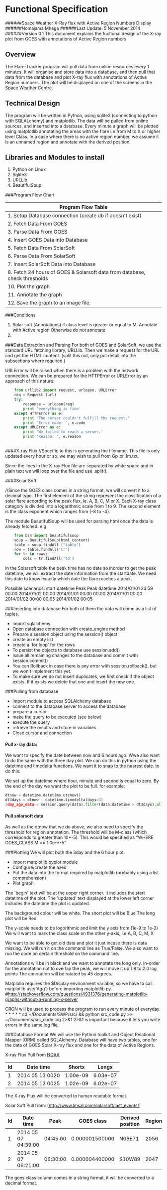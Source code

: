 Functional Specification
========================
######Space Weather X-Ray flux with Active Region Numbers Display
######Nomajama Mhaga
######Last Update: 5 November 2014
######Version 0.1
This document explains the fuctional design of the X-ray plot from GOES with annotations of Active Region numbers. 

Overview
---------
The Flare-Tracker program will pull data from online resources every 1 minutes. It will organise and store data into a database, and then pull that data from the database and plot X-ray flux with annotations of Active Region numbers. The plot will be displayed on one of the screens in the Space Weather Centre.

Technical Design
----------------
The program will be written in Python, using sqlite3 (connecting to python with SQLALchemy) and matplotlib. The data will be pulled from online sources, and inserted into a database. Every minute a graph will be plotted using matplotlib annotating the areas with the flare i.e from M to X or higher level Class. In a case where there is no active region number, we assume it is an unnamed region and annotate with the derived position.

Libraries and Modules to install
---------------------------------
1. Python on Linux
2. Sqlite3 
3. URLLib
4. BeautifulSoup

###Program Flow Chart

|                 **Program Flow Table**                                       |
|------------------------------------------------------------------------------|
|  1. Setup Database connection (create db if doesn't exist)                   |
|  2. Fetch Data From GOES                                                     |
|  3. Parse Data From GOES                                                     |
|  4. Insert GOES Data into Database                                           |
|  5. Fetch Data From SolarSoft                                                |
|  6. Parse Data From SolarSoft                                                |
|  7. Insert SolarSoft Data into Database                                      |
|  8. Fetch 24 hours of GOES & Solarsoft data from database, check thresholds  |
| 10. Plot the graph                                                           |
| 11. Annotate the graph                                                       |
| 12. Save the graph to an image file.                                         |


###Conditions

1. Solar soft (Annotations)
   if class level is greater or equal to M: Annotate with Active region
   Otherwise do not annotate
2.    

###Data Extraction and Parsing
For both of GOES and SolarSoft, we use the standard URL fetching library, URLLib. Then we make a request for the URL and get the HTML content. (split this out, only put detail into the subsections where required.)

URLError will be raised when there is a problem with the network connection.
We can be prepared for the HTTPError or URLError by an approach of this nature:

```python
	from urllib2 import request, urlopen, URLError
	req = Request (url)
	try:
		response = urlopen(req)
	    print 'everything is fine'
    except HTTPError as e:
        print "The server couldn't fulfill the request."
        print 'Error code: ', e.code
    except URLError as e:
        print 'We failed to reach a server.'
        print 'Reason: ', e.reason
    
```

####X-ray Flux
//Specific to this is generating the filename. This file is only updated every hour or so, we may wish to pull from Gp_xr_1m.txt. 

Since the lines in the X-ray Flux file are separated by white space and in plain text we will loop over the file and use .split().

####Solar Soft

//Since the GOES class comes in a string format, we will convert it to a decimal type. The first element of the string represent the classification of a solar flare according to the peak flux, ie. A, B, C, M or X. Each X-ray class category is divided into a logarithmic scale from 1 to 9. The second element is the class exponent which ranges from {-8 to -4}.

The module BeautifulSoup will be used for parsing html once the data is already fetched. 
e.g
```python
	from bs4 import beautifulsoup
	soup = BeautifulSoup(html_content)
	table = soup.findAll ("table")
	row = table.findAll('tr')
	for tr in rows:
		cols = tr.findAll('td')
```
In the Solarsoft table the peak time has no date so inorder to get the peak datetime, we will extract the date information from the startdate. We need this date to know exactly which date the flare reaches a peak.

Possible scenarios:
start datetime           Peak         Peak datetime
2014/01/01 23:59         00:00        2014/01/02 00:00
2014/01/01 00:00         00:00        2014/01/01 00:00
2014/01/02 00:00         00:05        2014/01/02 00:05

###Inserting into database
For both of them the data will come as a list of tuples.
- import sqlalchemy
- Open database connection with create_engine method
- Prepare a session object using the session() object
- create an empty list
- create a 'for loop' for the rows
- To persist the objects to database use session.add()
- Issue all remaining changes to the database and commit with session.commit()
- You can Rollback in case there is any error with session.rollback(), but we won't implement this yet. 
- To make sure we do not insert duplicates, we first check if the object exists. If it exists we delete that one and insert the new one.

###Pulling from database
- import module to access SQLAlchemy database 
- connect to the database server to access the database
- prepare a cursor 
- make the query to be executed (see below)
- execute the query
- retrieve the results and store in variables
- Close cursor and connection 

#### Pull x-ray data: 

We want to specify the date between now and 6 hours ago. Wwe also want to do the same with the three day plot. We can do this in python using the datetime and timedelta functions.
We want it to snap to the nearest date. to do this: 
 
We set up the datetime where hour, minute and second is equal to zero.
By the end of the day we want the plot to be full.
for example:
 
````python
dtnow = datetime.datetime.utcnow()
dt3days = dtnow - datetime.timedelta(days=3)
3day_ago_data = session.query(data).filter(data.datetime > dt3days).all() 
````

#### Pull solarsoft data
As well as the dtnow that we do above, we also need to specify the threshold for region annotation. The threshold will be M-class (which corresponds to greater than 10*-5). This would be specified as "WHERE GOES_CLASS M >= 1.0e-*-5" 


###Plotting
We will plot both the 3day and the 6 hour plot. 
- import matplotlib pyplot module
- Configure/create the axes
- Put the data into the format required by matplotlib (probably using a list comprehension) 
- Plot graph

The 'begin' text will be at the upper right corner. It includes the start datetime of the plot.
The 'updated' text displayed at the lower left corner includes the datetime the plot is updated.
 
The background colour will be white. 
The short plot will be Blue
The long plot will be Red

The y-scale needs to be logorithmic and limit the y axis from (1e-9 to 1e-2)
We will want to mark the class scale on the other y-axis, i.e A, B, C, M, X

We want to be able to get old data and plot it just incase there is data missing.
We will run it on the command line as True/False.
We also want to run the code on certain threshold on the command line.

Annotations will be in black and we want to annotate the long only. 
In-order for the annotation not to overlap the peak, we will move it up 1.8 to 2.0 log points
The annotation will be rotated by 45 degrees.

Matplolib requires the $Display environment variable, so we have to call matplotlib.use('Agg') before importing matplotlib.py. #http://stackoverflow.com/questions/4931376/generating-matplotlib-graphs-without-a-running-x-server

CRON will be used to process the program to run every minute of everyday. * * * * * cd ~/Documents/SWP/src/ && python src_code.py >> ~/Documents/src_code.log 2>&1
2>&1 is important because it lets you write errors in the same log file.


###Database Format
We will use the Python toolkit and Object Relational Mapper (ORM) called SQLAlchemy.
Database will have two tables, one for the data of GOES Solar X-ray flux and one for the data of Active Regions.

X-ray Flux
Pull from [NOAA](http://www.swpc.noaa.gov/ftpdir/lists/xray/20140513_Gp_xr_5m.txt)

| Id |   Date time         | Shortx  | Longx  |
|----|---------------------|---------|--------|
| 1  | 2014 05 13  0020    |1.00e-09 |6.03e-07|
| 2  | 2014 05 13  0025    |1.02e-09 |6.02e-07| 
The X-ray Flux will be converted to human readable format. 

Solar Soft
Pull from: [http://www.lmsal.com/solarsoft/last_events/]

| Id    |   Date time  	       | Peak      | GOES class   | Derived position |Region |
|-------|----------------------|-----------|--------------|------------------|-------|
| 1     | 2014 05 07 04:39:00  | 04:45:00  |0.000001500000| N06E71           |2056   |
| 2     | 2014 05 07 06:21:00  | 06:30:00  |0.000004400000| S10W89           |2047   |

The goes class column comes in a string format, it will be converted to a decimal format.


